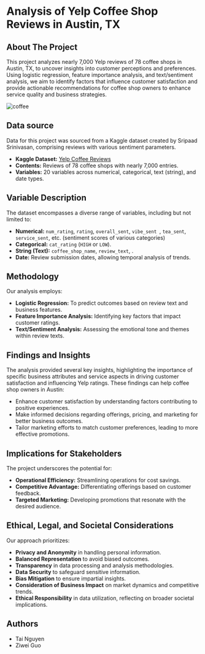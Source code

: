 # Analysis of Yelp Coffee Shop Reviews in Austin, TX

## About The Project



This project analyzes nearly 7,000 Yelp reviews of 78 coffee shops in Austin, TX, to uncover insights into customer perceptions and preferences. Using logistic regression, feature importance analysis, and text/sentiment analysis, we aim to identify factors that influence customer satisfaction and provide actionable recommendations for coffee shop owners to enhance service quality and business strategies.

![coffee](https://github.com/tainguyen103/Data400_Spring24/assets/108405800/865b3a4a-2639-430b-bd24-59a060f569d9)



## Data source

Data for this project was sourced from a Kaggle dataset created by Sripaad Srinivasan, comprising reviews with various sentiment parameters. 

- **Kaggle Dataset:** [Yelp Coffee Reviews](https://www.kaggle.com/datasets/sripaadsrinivasan/yelp-coffee-reviews/code)
- **Contents:** Reviews of 78 coffee shops with nearly 7,000 entries.
- **Variables:** 20 variables across numerical, categorical, text (string), and date types.

##  Variable Description

The dataset encompasses a diverse range of variables, including but not limited to:

- **Numerical:** `num_rating`, `rating`, `overall_sent`, `vibe_sent `, `tea_sent`, `service_sent`, etc. (sentiment scores of various categories)
- **Categorical:** `cat_rating` (`HIGH` or `LOW`).
- **String (Text):** `coffee_shop_name`, `review_text`, .
- **Date:** Review submission dates, allowing temporal analysis of trends.

## Methodology
Our analysis employs:
- **Logistic Regression:** To predict outcomes based on review text and business features.
- **Feature Importance Analysis:** Identifying key factors that impact customer ratings.
- **Text/Sentiment Analysis:** Assessing the emotional tone and themes within review texts.

## Findings and Insights
The analysis provided several key insights, highlighting the importance of specific business attributes and service aspects in driving customer satisfaction and influencing Yelp ratings. These findings can help coffee shop owners in Austin:

- Enhance customer satisfaction by understanding factors contributing to positive experiences.
- Make informed decisions regarding offerings, pricing, and marketing for better business outcomes.
- Tailor marketing efforts to match customer preferences, leading to more effective promotions.

## Implications for Stakeholders
The project underscores the potential for:
- **Operational Efficiency:** Streamlining operations for cost savings.
- **Competitive Advantage:** Differentiating offerings based on customer feedback.
- **Targeted Marketing:** Developing promotions that resonate with the desired audience.

## Ethical, Legal, and Societal Considerations
Our approach prioritizes:
- **Privacy and Anonymity** in handling personal information.
- **Balanced Representation** to avoid biased outcomes.
- **Transparency** in data processing and analysis methodologies.
- **Data Security** to safeguard sensitive information.
- **Bias Mitigation** to ensure impartial insights.
- **Consideration of Business Impact** on market dynamics and competitive trends.
- **Ethical Responsibility** in data utilization, reflecting on broader societal implications.


## Authors

- Tai Nguyen
- Ziwei Guo
